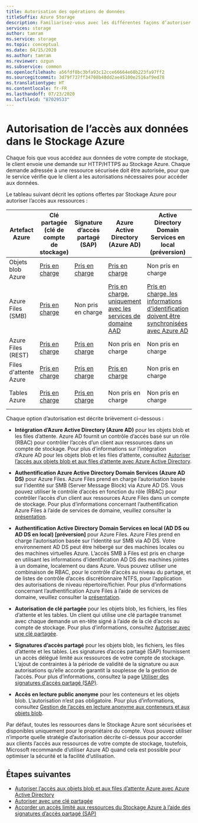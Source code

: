```yaml
---
title: Autorisation des opérations de données
titleSuffix: Azure Storage
description: Familiarisez-vous avec les différentes façons d’autoriser l’accès au Stockage Azure, notamment Azure Active Directory, l’autorisation de clé partagée ou les signatures d’accès partagé (SAS).
services: storage
author: tamram
ms.service: storage
ms.topic: conceptual
ms.date: 04/15/2020
ms.author: tamram
ms.reviewer: ozgun
ms.subservice: common
ms.openlocfilehash: a56fdf8bc3bfa93c12cce66664e68b223fa97ff2
ms.sourcegitcommit: 3d79f737ff34708b48dd2ae45100e2516af9ed78
ms.translationtype: HT
ms.contentlocale: fr-FR
ms.lasthandoff: 07/23/2020
ms.locfileid: "87029533"
---
```

# <a name="authorizing-access-to-data-in-azure-storage"></a>Autorisation de l’accès aux données dans le Stockage Azure

Chaque fois que vous accédez aux données de votre compte de stockage, le client envoie une demande sur HTTP/HTTPS au Stockage Azure. Chaque demande adressée à une ressource sécurisée doit être autorisée, pour que le service vérifie que le client a les autorisations nécessaires pour accéder aux données.

Le tableau suivant décrit les options offertes par Stockage Azure pour autoriser l’accès aux ressources :

| Artefact Azure | Clé partagée (clé de compte de stockage) | Signature d’accès partagé (SAP) | Azure Active Directory (Azure AD) | Active Directory Domain Services en local (préversion) | Accès en lecture public anonyme |
| -------------- | -------------------------------- | ----------------------------- | --------------------------------- | ------------------------------------------------------ | ---------------------------- |
|Objets blob Azure     |[Pris en charge](/rest/api/storageservices/authorize-with-shared-key/)         |[Pris en charge](storage-sas-overview.md)         |[Pris en charge](storage-auth-aad.md)         |Non pris en charge|[Pris en charge](../blobs/storage-manage-access-to-resources.md)         |
|Azure Files (SMB)     |[Pris en charge](/rest/api/storageservices/authorize-with-shared-key/)         |Non pris en charge         |[Pris en charge, uniquement avec les services de domaine AAD](../files/storage-files-active-directory-overview.md)         |[Pris en charge, les informations d'identification doivent être synchronisées avec Azure AD](../files/storage-files-active-directory-overview.md)|Non pris en charge         |
|Azure Files (REST)     |[Pris en charge](/rest/api/storageservices/authorize-with-shared-key/)         |[Pris en charge](storage-sas-overview.md)         |Non pris en charge         |Non pris en charge |Non prise en charge         |
|Files d'attente Azure     |[Pris en charge](/rest/api/storageservices/authorize-with-shared-key/)         |[Pris en charge](storage-sas-overview.md)         |[Pris en charge](storage-auth-aad.md)         |Non pris en charge | Non pris en charge         |
|Tables Azure     |[Pris en charge](/rest/api/storageservices/authorize-with-shared-key/)         |[Pris en charge](storage-sas-overview.md)         |Non pris en charge         |Non pris en charge| Non pris en charge         |

Chaque option d’autorisation est décrite brièvement ci-dessous :

- **Intégration d’Azure Active Directory (Azure AD)** pour les objets blob et les files d’attente. Azure AD fournit un contrôle d’accès basé sur un rôle (RBAC) pour contrôler l’accès d’un client aux ressources dans un compte de stockage. Pour plus d’informations sur l’intégration d’Azure AD pour les objets blob et les files d’attente, consultez [Autoriser l’accès aux objets blob et aux files d’attente avec Azure Active Directory](storage-auth-aad.md).

- **Authentification Azure Active Directory Domain Services (Azure AD DS)** pour Azure Files. Azure Files prend en charge l’autorisation basée sur l’identité sur SMB (Server Message Block) via Azure AD DS. Vous pouvez utiliser le contrôle d’accès en fonction du rôle (RBAC) pour contrôler l’accès d’un client aux ressources Azure Files dans un compte de stockage. Pour plus d’informations concernant l’authentification Azure Files à l’aide de services de domaine, veuillez consulter la [présentation](../files/storage-files-active-directory-overview.md).

- **Authentification Active Directory Domain Services en local (AD DS ou AD DS en local) [préversion]** pour Azure Files. Azure Files prend en charge l’autorisation basée sur l’identité sur SMB via AD DS. Votre environnement AD DS peut être hébergé sur des machines locales ou des machines virtuelles Azure. L’accès SMB à Files est pris en charge en utilisant les informations d’identification AD DS des machines jointes à un domaine, localement ou dans Azure. Vous pouvez utiliser une combinaison de RBAC, pour le contrôle d’accès au niveau du partage, et de listes de contrôle d’accès discrétionnaire NTFS, pour l’application des autorisations de niveau répertoire/fichier. Pour plus d’informations concernant l’authentification Azure Files à l’aide de services de domaine, veuillez consulter la [présentation](../files/storage-files-active-directory-overview.md).

- **Autorisation de clé partagée** pour les objets blob, les fichiers, les files d’attente et les tables. Un client qui utilise une clé partagée transmet avec chaque demande un en-tête signé à l’aide de la clé d’accès au compte de stockage. Pour plus d’informations, consultez [Autoriser avec une clé partagée](/rest/api/storageservices/authorize-with-shared-key/).
- **Signatures d’accès partagé** pour les objets blob, les fichiers, les files d’attente et les tables. Les signatures d’accès partagé (SAP) fournissent un accès délégué limité aux ressources de votre compte de stockage. L’ajout de contraintes à la période de validité de la signature ou aux autorisations qu’elle accorde garantit la souplesse de la gestion de l’accès. Pour plus d’informations, consultez la page [Utiliser des signatures d’accès partagé (SAP)](storage-sas-overview.md).
- **Accès en lecture public anonyme** pour les conteneurs et les objets blob. L’autorisation n’est pas obligatoire. Pour plus d’informations, consultez [Gestion de l’accès en lecture anonyme aux conteneurs et aux objets blob](../blobs/storage-manage-access-to-resources.md).  

Par défaut, toutes les ressources dans le Stockage Azure sont sécurisées et disponibles uniquement pour le propriétaire du compte. Vous pouvez utiliser n’importe quelle stratégie d’autorisation décrite ci-dessus pour accorder aux clients l’accès aux ressources de votre compte de stockage, toutefois, Microsoft recommande d’utiliser Azure AD quand cela est possible pour optimiser la sécurité et la facilité d’utilisation.

## <a name="next-steps"></a>Étapes suivantes

- [Autoriser l’accès aux objets blob et aux files d’attente Azure avec Azure Active Directory](storage-auth-aad.md)
- [Autoriser avec une clé partagée](/rest/api/storageservices/authorize-with-shared-key/)
- [Accorder un accès limité aux ressources du Stockage Azure à l’aide des signatures d’accès partagé (SAP)](storage-sas-overview.md)

